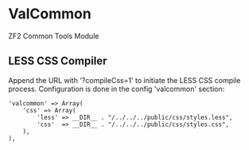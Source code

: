 ValCommon
=========

ZF2 Common Tools Module

## LESS CSS Compiler

Append the URL with '?compileCss=1' to initiate the LESS CSS compile process.
Configuration is done in the config 'valcommon' section:

    'valcommon' => Array(
        'css' => Array(
            'less' => __DIR__ . "/../../../public/css/styles.less",
            'css'  => __DIR__ . "/../../../public/css/styles.css",
        ),
    ),
